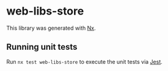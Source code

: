 # web-libs-store

This library was generated with [Nx](https://nx.dev).

## Running unit tests

Run `nx test web-libs-store` to execute the unit tests via [Jest](https://jestjs.io).
